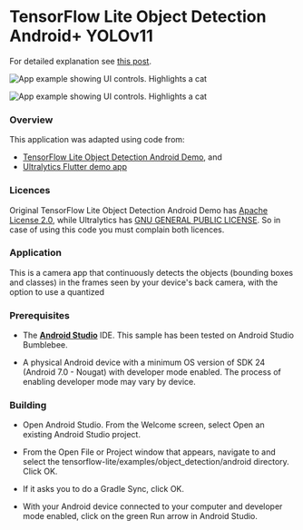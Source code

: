 # TensorFlow Lite Object Detection Android+ YOLOv11

For detailed explanation see [this post](https://medium.com/p/6b7514556185).

![App example showing UI controls. Highlights a cat](pub/cat.jpeg)

![App example showing UI controls. Highlights a cat](pub/dog.gif)


### Overview

This application was adapted using code from:
- [TensorFlow Lite Object Detection Android Demo](https://github.com/tensorflow/examples/tree/master/lite/examples/object_detection/android), and
- [Ultralytics Flutter demo app](https://github.com/ultralytics/yolo-flutter-app)

### Licences
Original TensorFlow Lite Object Detection Android Demo has [Apache License 2.0](LICENSE-Apache2.0.txt), while Ultralytics has [GNU GENERAL PUBLIC LICENSE](LICENSE).
So in case of using this code you must complain both licences.



### Application

This is a camera app that continuously detects the objects (bounding boxes and
classes) in the frames seen by your device's back camera, with the option to use
a quantized


### Prerequisites

*   The **[Android Studio](https://developer.android.com/studio/index.html)**
    IDE. This sample has been tested on Android Studio Bumblebee.

*   A physical Android device with a minimum OS version of SDK 24 (Android 7.0 -
    Nougat) with developer mode enabled. The process of enabling developer mode
    may vary by device.

### Building

*   Open Android Studio. From the Welcome screen, select Open an existing
    Android Studio project.

*   From the Open File or Project window that appears, navigate to and select
    the tensorflow-lite/examples/object_detection/android directory. Click OK.

*   If it asks you to do a Gradle Sync, click OK.

*   With your Android device connected to your computer and developer mode
    enabled, click on the green Run arrow in Android Studio.


